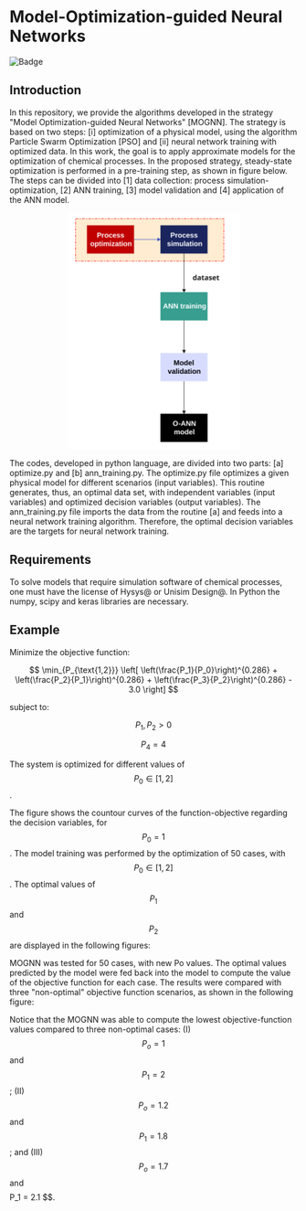 # Model-Optimization-guided Neural Networks
![Badge](https://img.shields.io/badge/Python-blue)

## Introduction
In this repository, we provide the algorithms developed in the strategy "Model Optimization-guided Neural Networks" [MOGNN]. The strategy is based on two steps: [i] optimization of a physical model, using the algorithm Particle Swarm Optimization [PSO] and [ii] neural network training with optimized data.
In this work, the goal is to apply approximate models for the optimization of chemical processes. In the proposed strategy, steady-state optimization is performed in a pre-training step, as shown in figure below. The steps can be divided into [1] data collection: process simulation-optimization, [2] ANN training, [3] model validation and [4] application of the ANN model.
<div align="center">
  <img src="Fig1.svg" alt="Logo" width="300">
</div>

The codes, developed in python language, are divided into two parts: [a] optimize.py and [b] ann_training.py. The optimize.py file optimizes a given physical model for different scenarios (input variables). This routine generates, thus, an optimal data set, with independent variables (input variables) and optimized decision variables (output variables). The ann_training.py file imports the data from the routine [a] and feeds into a neural network training algorithm. Therefore, the optimal decision variables are the targets for neural network training.

## Requirements
To solve models that require simulation software of chemical processes, one must have the license of Hysys@ or Unisim Design@. In Python the numpy, scipy and keras libraries are necessary. 

## Example

Minimize the objective function:

$$
\min_{P_{\text{1,2}}} \left[ \left(\frac{P_1}{P_0}\right)^{0.286} + \left(\frac{P_2}{P_1}\right)^{0.286} + \left(\frac{P_3}{P_2}\right)^{0.286} - 3.0 \right]
$$

subject to:

$$
P_1, P_2 > 0
$$

$$
P_4 = 4
$$

The system is optimized for different values of $$P_0 \in[1,2] $$. 

The figure shows the countour curves of the function-objective regarding the decision variables, for  $$P_0=1$$. The model training was performed by the optimization of 50 cases, with $$P_0 \in[1,2] $$. The optimal values of $$P_1$$ and $$P_2$$ are displayed in the following figures:

MOGNN was tested for 50 cases, with new Po values. The optimal values predicted by the model were fed back into the model to compute the value of the objective function for each case. The results were compared with three "non-optimal" objective function scenarios, as shown in the following figure:

Notice that the MOGNN was able to compute the lowest objective-function values compared to three non-optimal cases: (I) $$P_o = 1$$ and  $$P_1 = 2$$; (II)  $$P_o = 1.2 $$ and  $$P_1 = 1.8 $$; and (III) $$P_o = 1.7$$ and $$ $$P_1 = 2.1 $$. 
